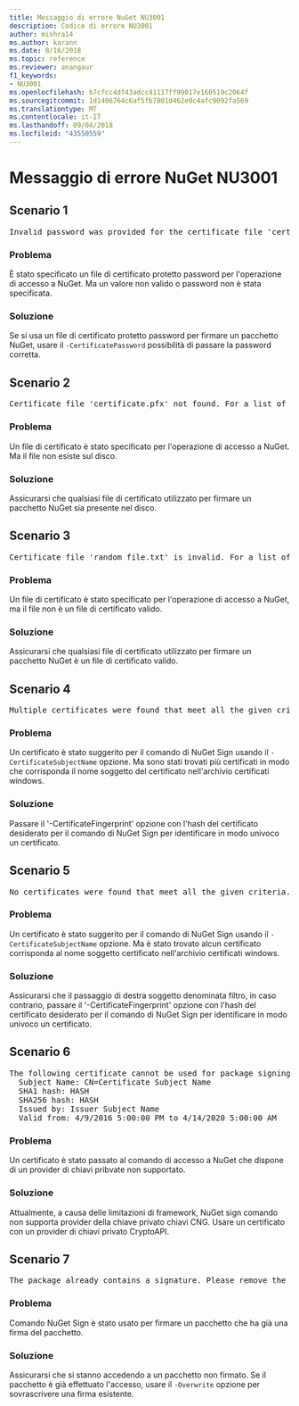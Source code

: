 ```yaml
---
title: Messaggio di errore NuGet NU3001
description: Codice di errore NU3001
author: mishra14
ms.author: karann
ms.date: 8/16/2018
ms.topic: reference
ms.reviewer: anangaur
f1_keywords:
- NU3001
ms.openlocfilehash: b7cfcc4df43adcc41117ff99017e160519c2064f
ms.sourcegitcommit: 1d1406764c6af5fb7801d462e0c4afc9092fa569
ms.translationtype: MT
ms.contentlocale: it-IT
ms.lasthandoff: 09/04/2018
ms.locfileid: "43550559"
---
```

# <a name="nuget-error-nu3001"></a>Messaggio di errore NuGet NU3001

## <a name="scenario-1"></a>Scenario 1

<pre>Invalid password was provided for the certificate file 'certificate.pfx'. Please provide a valid password using the '-CertificatePassword' option.</pre>

### <a name="issue"></a>Problema

È stato specificato un file di certificato protetto password per l'operazione di accesso a NuGet. Ma un valore non valido o password non è stata specificata.


### <a name="solution"></a>Soluzione

Se si usa un file di certificato protetto password per firmare un pacchetto NuGet, usare il `-CertificatePassword` possibilità di passare la password corretta.



## <a name="scenario-2"></a>Scenario 2

<pre>Certificate file 'certificate.pfx' not found. For a list of accepted ways to provide a certificate, please visit https://docs.nuget.org/docs/reference/command-line-reference.</pre>

### <a name="issue"></a>Problema

Un file di certificato è stato specificato per l'operazione di accesso a NuGet. Ma il file non esiste sul disco.


### <a name="solution"></a>Soluzione

Assicurarsi che qualsiasi file di certificato utilizzato per firmare un pacchetto NuGet sia presente nel disco.



## <a name="scenario-3"></a>Scenario 3

<pre>Certificate file 'random_file.txt' is invalid. For a list of accepted ways to provide a certificate, please visit https://docs.nuget.org/docs/reference/command-line-reference.</pre>

### <a name="issue"></a>Problema

Un file di certificato è stato specificato per l'operazione di accesso a NuGet, ma il file non è un file di certificato valido.


### <a name="solution"></a>Soluzione

Assicurarsi che qualsiasi file di certificato utilizzato per firmare un pacchetto NuGet è un file di certificato valido.



## <a name="scenario-4"></a>Scenario 4

<pre>Multiple certificates were found that meet all the given criteria. Use the '-CertificateFingerprint' option with the hash of the desired certificate.</pre>

### <a name="issue"></a>Problema

Un certificato è stato suggerito per il comando di NuGet Sign usando il `-CertificateSubjectName` opzione. Ma sono stati trovati più certificati in modo che corrisponda il nome soggetto del certificato nell'archivio certificati windows.


### <a name="solution"></a>Soluzione

Passare il '-CertificateFingerprint' opzione con l'hash del certificato desiderato per il comando di NuGet Sign per identificare in modo univoco un certificato.



## <a name="scenario-5"></a>Scenario 5

<pre>No certificates were found that meet all the given criteria. For a list of accepted ways to provide a certificate, please visit https://docs.nuget.org/docs/reference/command-line-reference.</pre>

### <a name="issue"></a>Problema

Un certificato è stato suggerito per il comando di NuGet Sign usando il `-CertificateSubjectName` opzione. Ma è stato trovato alcun certificato corrisponda al nome soggetto certificato nell'archivio certificati windows.


### <a name="solution"></a>Soluzione

Assicurarsi che il passaggio di destra soggetto denominata filtro, in caso contrario, passare il '-CertificateFingerprint' opzione con l'hash del certificato desiderato per il comando di NuGet Sign per identificare in modo univoco un certificato.



## <a name="scenario-6"></a>Scenario 6

<pre>The following certificate cannot be used for package signing as the private key provider is unsupported:
  Subject Name: CN=Certificate Subject Name
  SHA1 hash: HASH
  SHA256 hash: HASH
  Issued by: Issuer Subject Name
  Valid from: 4/9/2016 5:00:00 PM to 4/14/2020 5:00:00 AM</pre>

### <a name="issue"></a>Problema

Un certificato è stato passato al comando di accesso a NuGet che dispone di un provider di chiavi pribvate non supportato. 


### <a name="solution"></a>Soluzione

Attualmente, a causa delle limitazioni di framework, NuGet sign comando non supporta provider della chiave privato chiavi CNG. Usare un certificato con un provider di chiavi privato CryptoAPI.



## <a name="scenario-7"></a>Scenario 7

<pre>The package already contains a signature. Please remove the existing signature before adding a new signature.</pre>

### <a name="issue"></a>Problema

Comando NuGet Sign è stato usato per firmare un pacchetto che ha già una firma del pacchetto.


### <a name="solution"></a>Soluzione

Assicurarsi che si stanno accedendo a un pacchetto non firmato. Se il pacchetto è già effettuato l'accesso, usare il `-Overwrite` opzione per sovrascrivere una firma esistente.


